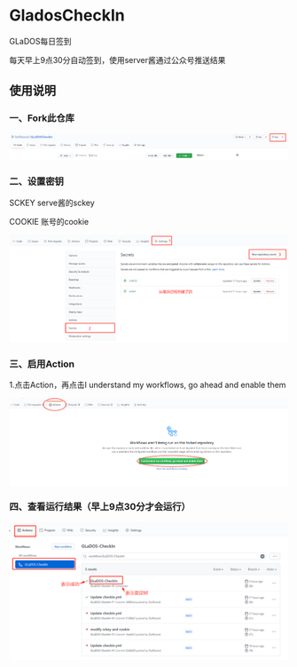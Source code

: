 # GladosCheckIn
GLaDOS每日签到

每天早上9点30分自动签到，使用server酱通过公众号推送结果

## 使用说明

### 一、Fork此仓库

![fork](imgs/fork.jpg)

### 二、设置密钥
SCKEY serve酱的sckey

COOKIE 账号的cookie

![secrets](imgs/secrets.png)

### 三、启用Action
1.点击Action，再点击I understand my workflows, go ahead and enable them

![enableAction](imgs/enableAction.png)

### 四、查看运行结果（早上9点30分才会运行）

![runResult](imgs/runResult.png)
